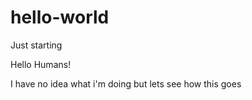 # hello-world
Just starting

Hello Humans!

I have no idea what i'm doing but lets see how this goes

